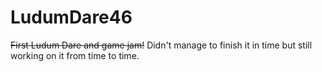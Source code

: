 # LudumDare46
~~First Ludum Dare and game jam!~~ Didn't manage to finish it in time but still working on it from time to time.
